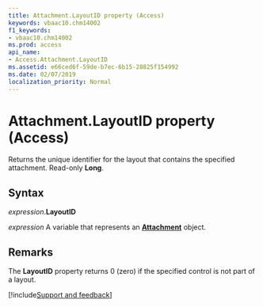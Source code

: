 ```yaml
---
title: Attachment.LayoutID property (Access)
keywords: vbaac10.chm14002
f1_keywords:
- vbaac10.chm14002
ms.prod: access
api_name:
- Access.Attachment.LayoutID
ms.assetid: e66ced6f-59de-b7ec-6b15-28825f154992
ms.date: 02/07/2019
localization_priority: Normal
---
```



# Attachment.LayoutID property (Access)

Returns the unique identifier for the layout that contains the specified attachment. Read-only **Long**.


## Syntax

_expression_.**LayoutID**

_expression_ A variable that represents an **[Attachment](Access.Attachment.md)** object.


## Remarks

The **LayoutID** property returns 0 (zero) if the specified control is not part of a layout.




[!include[Support and feedback](~/includes/feedback-boilerplate.md)]